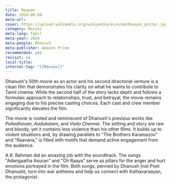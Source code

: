 ```yaml
---
title: Raayan
date: 2024-08-04
meta-url: 
cover: https://upload.wikimedia.org/wikipedia/en/e/e4/Raayan_poster.jpg
category: Movies
meta-lang: Tamil
meta-year: 2024
meta-people: Dhanush
meta-publisher: Amazon Prime
recommended: yes
revisit: no
local-title:
internal-tag: "[[Movies]]"
---
```


Dhanush's 50th movie as an actor and his second directorial venture is a clean film that demonstrates his clarity on what he wants to contribute to Tamil cinema. While the second half of the story lacks depth and follows a formulaic approach to relationships, trust, and betrayal, the movie remains engaging due to his precise casting choices. Each cast and crew member significantly elevates the film.

The movie is rooted and reminiscent of Dhanush's previous works like *Polladhavan*, *Aadukalam*, and *Vada Chennai*. The setting and story are raw and bloody, yet it contains less violence than his other films. It builds up to violent situations and, by drawing parallels to "The Brothers Karamazov" and "Raavana," is filled with motifs that demand active engagement from the audience.

A.R. Rahman did an amazing job with the soundtrack. The songs "Adangaatha Asuran" and "Oh Raaya" serve as pillars for the anger and hurt emotions portrayed in the film. Both songs, penned by Dhanush (not Poet Dhanush), turn into war anthems and help us connect with Kathavaraayan, the protagonist.